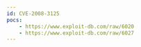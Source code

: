 ```yaml
---
id: CVE-2008-3125
pocs:
    - https://www.exploit-db.com/raw/6020
    - https://www.exploit-db.com/raw/6027
---
```

